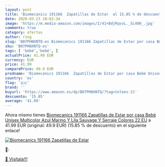 ```yaml
---
layout: post
title: 'Biomecanics 191166  Zapatillas de Estar  al 15.85 % de descuento'
date: 2020-03-23 10:03:34
image: 'https://m.media-amazon.com/images/I/41+BdjRqvvL._SL400_.jpg'
comments: true
category: ofertas
author: ring
slug: 'B07PHNXNTQ-es Biomecanics 191166 Zapatillas de Estar por casa Bebé...'
sku: 'B07PHNXNTQ-es'
tags: [ 'bebé','bebé', ]
actualPrice: 41.99 EUR
currency: EUR
price: 41.99
comparePrice: 49.9 EUR
prodname: 'Biomecanics 191166  Zapatillas de Estar por casa Bebé Unisex  Multicolor  Azul Marino Y Lila  Sauvage Y Serraje  Colores   22 EU'
country: 'es'
flag: '🇪🇸'
brand: ''
buyurl: 'https://www.amazon.es/dp/B07PHNXNTQ/?tag=tolees-21'
descuento: '15.85'
average: '41.99'
---
```


Ahora mismo tienes [Biomecanics 191166  Zapatillas de Estar por casa Bebé Unisex  Multicolor  Azul Marino Y Lila  Sauvage Y Serraje  Colores   22 EU](https://www.amazon.es/dp/B07PHNXNTQ/?tag=tolees-21) a 41.99 EUR (original: 49.9 EUR) (15.85 %  de descuento) en el siguiente enlace!

[![Biomecanics 191166  Zapatillas de Estar ](https://m.media-amazon.com/images/I/41+BdjRqvvL._SL400_.jpg)](https://www.amazon.es/dp/B07PHNXNTQ/?tag=tolees-21)

🔎:


[🛒 Visítala!!!](https://www.amazon.es/dp/B07PHNXNTQ/?tag=tolees-21)
